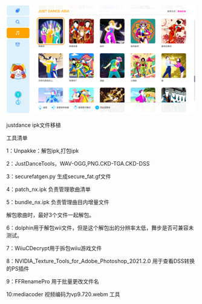 ![image](https://github.com/illyasever-lol/JDTransplant/blob/main/1.png)

justdance ipk文件移植

工具清单

1：Unpakke：解包ipk,打包ipk

2：JustDanceTools，WAV-OGG,PNG.CKD-TGA.CKD-DSS

3：securefatgen.py 生成secure_fat.gf文件

4：patch_nx.ipk 负责管理歌曲清单

5：bundle_nx.ipk 负责管理曲目内增量文件

解包歌曲时，最好3个文件一起解包。

6：dolphin用于解包wii文件，但是这个解包出的分辨率太低，舞步是否可兼容未测试。

7：WiiuCDecrypt用于拆包wiiu游戏文件

8：NVIDIA_Texture_Tools_for_Adobe_Photoshop_2021.2.0 用于查看DSS转换的PS插件

9：FFRenamePro 用于批量更改文件名

10:mediacoder 视频编码为vp9.720.webm 工具
